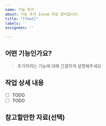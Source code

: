 ```yaml
---
name: 기능 추가
about: 기능 추가 Issue 작성 양식입니다.
title: "[feat]"
labels: ''
assignees: ''

---
```


## 어떤 기능인가요?

> 추가하려는 기능에 대해 간결하게 설명해주세요

## 작업 상세 내용

- [ ] TODO
- [ ] TODO

## 참고할만한 자료(선택)
